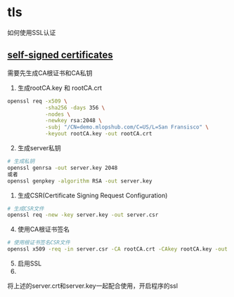 # tls
如何使用SSL认证

## [self-signed certificates](https://devopscube.com/create-self-signed-certificates-openssl/)
需要先生成CA根证书和CA私钥

1. 生成rootCA.key 和 rootCA.crt

```bash
openssl req -x509 \
            -sha256 -days 356 \
            -nodes \
            -newkey rsa:2048 \
            -subj "/CN=demo.mlopshub.com/C=US/L=San Fransisco" \
            -keyout rootCA.key -out rootCA.crt 
```
2. 生成server私钥

```bash
# 生成私钥
openssl genrsa -out server.key 2048
或者
openssl genpkey -algorithm RSA -out server.key

```

1. 生成CSR(Certificate Signing Request Configuration)

```bash
# 生成CSR文件
openssl req -new -key server.key -out server.csr
```

4. 使用CA根证书签名

```bash
# 使用根证书签名CSR文件
openssl x509 -req -in server.csr -CA rootCA.crt -CAkey rootCA.key -out server.crt -CAcreateserial -days 36500
```

5. 启用SSL
6. 
将上述的server.crt和server.key一起配合使用，开启程序的ssl
